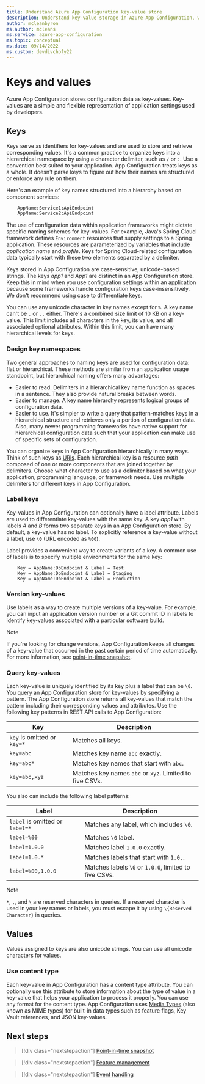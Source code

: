 ```yaml
---
title: Understand Azure App Configuration key-value store
description: Understand key-value storage in Azure App Configuration, which stores configuration data as key-values. Key-values are a representation of application settings.
author: mcleanbyron
ms.author: mcleans
ms.service: azure-app-configuration
ms.topic: conceptual
ms.date: 09/14/2022
ms.custom: devdivchpfy22
---
```


# Keys and values

Azure App Configuration stores configuration data as key-values. Key-values are a simple and flexible representation of application settings used by developers.

## Keys

Keys serve as identifiers for key-values and are used to store and retrieve corresponding values. It's a common practice to organize keys into a hierarchical namespace by using a character delimiter, such as `/` or `:`. Use a convention best suited to your application. App Configuration treats keys as a whole. It doesn't parse keys to figure out how their names are structured or enforce any rule on them.

Here's an example of key names structured into a hierarchy based on component services:

```aspx
    AppName:Service1:ApiEndpoint
    AppName:Service2:ApiEndpoint
```

The use of configuration data within application frameworks might dictate specific naming schemes for key-values. For example, Java's Spring Cloud framework defines `Environment` resources that supply settings to a Spring application. These resources are parameterized by variables that include *application name* and *profile*. Keys for Spring Cloud-related configuration data typically start with these two elements separated by a delimiter.

Keys stored in App Configuration are case-sensitive, unicode-based strings. The keys *app1* and *App1* are distinct in an App Configuration store. Keep this in mind when you use configuration settings within an application because some frameworks handle configuration keys case-insensitively. We don't recommend using case to differentiate keys.

You can use any unicode character in key names except for `%`. A key name can't be `.` or `..` either. There's a combined size limit of 10 KB on a key-value. This limit includes all characters in the key, its value, and all associated optional attributes. Within this limit, you can have many hierarchical levels for keys.

### Design key namespaces

Two general approaches to naming keys are used for configuration data: flat or hierarchical. These methods are similar from an application usage standpoint, but hierarchical naming offers many advantages:

* Easier to read. Delimiters in a hierarchical key name function as spaces in a sentence. They also provide natural breaks between words.
* Easier to manage. A key name hierarchy represents logical groups of configuration data.
* Easier to use. It's simpler to write a query that pattern-matches keys in a hierarchical structure and retrieves only a portion of configuration data. Also, many newer programming frameworks have native support for hierarchical configuration data such that your application can make use of specific sets of configuration.

You can organize keys in App Configuration hierarchically in many ways. Think of such keys as [URIs](https://en.wikipedia.org/wiki/Uniform_Resource_Identifier). Each hierarchical key is a resource *path* composed of one or more components that are joined together by delimiters. Choose what character to use as a delimiter based on what your application, programming language, or framework needs. Use multiple delimiters for different keys in App Configuration.

### Label keys

Key-values in App Configuration can optionally have a label attribute. Labels are used to differentiate key-values with the same key. A key *app1* with labels *A* and *B* forms two separate keys in an App Configuration store. By default, a key-value has no label. To explicitly reference a key-value without a label, use `\0` (URL encoded as `%00`).

Label provides a convenient way to create variants of a key. A common use of labels is to specify multiple environments for the same key:

```
    Key = AppName:DbEndpoint & Label = Test
    Key = AppName:DbEndpoint & Label = Staging
    Key = AppName:DbEndpoint & Label = Production
```

### Version key-values

Use labels as a way to create multiple versions of a key-value. For example, you can input an application version number or a Git commit ID in labels to identify key-values associated with a particular software build.

> [!NOTE]
> If you're looking for change versions, App Configuration keeps all changes of a key-value that occurred in the past certain period of time automatically. For more information, see [point-in-time snapshot](./concept-point-time-snapshot.md).

### Query key-values

Each key-value is uniquely identified by its key plus a label that can be `\0`. You query an App Configuration store for key-values by specifying a pattern. The App Configuration store returns all key-values that match the pattern including their corresponding values and attributes. Use the following key patterns in REST API calls to App Configuration:

| Key | Description |
|---|---|
| `key` is omitted or `key=*` | Matches all keys. |
| `key=abc` | Matches key name `abc` exactly. |
| `key=abc*` | Matches key names that start with `abc`.|
| `key=abc,xyz` | Matches key names `abc` or `xyz`. Limited to five CSVs. |

You also can include the following label patterns:

| Label | Description |
|---|---|
| `label` is omitted or `label=*` | Matches any label, which includes `\0`. |
| `label=%00` | Matches `\0` label. |
| `label=1.0.0` | Matches label `1.0.0` exactly. |
| `label=1.0.*` | Matches labels that start with `1.0.`. |
| `label=%00,1.0.0` | Matches labels `\0` or `1.0.0`, limited to five CSVs. |

> [!NOTE]
> `*`, `,`, and `\` are reserved characters in queries. If a reserved character is used in your key names or labels, you must escape it by using `\{Reserved Character}` in queries.

## Values

Values assigned to keys are also unicode strings. You can use all unicode characters for values.

### Use content type

Each key-value in App Configuration has a content type attribute. You can optionally use this attribute to store information about the type of value in a key-value that helps your application to process it properly. You can use any format for the content type. App Configuration uses [Media Types]( https://www.iana.org/assignments/media-types/media-types.xhtml) (also known as MIME types) for built-in data types such as feature flags, Key Vault references, and JSON key-values.

## Next steps

> [!div class="nextstepaction"]
> [Point-in-time snapshot](./concept-point-time-snapshot.md)

> [!div class="nextstepaction"]
> [Feature management](./concept-feature-management.md)

> [!div class="nextstepaction"]
> [Event handling](./concept-app-configuration-event.md)
